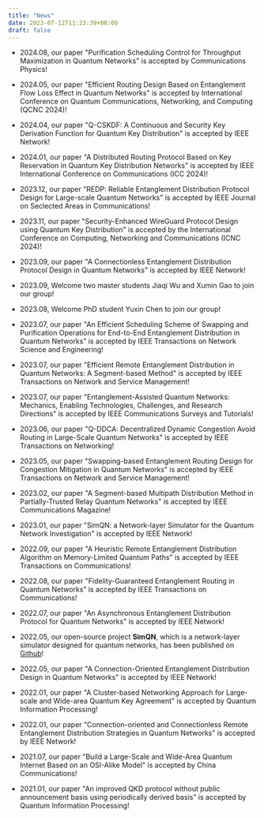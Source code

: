 ```yaml
---
title: "News"
date: 2023-07-12T11:23:39+08:00
draft: false
---
```

 * 2024.08, our paper "Purification Scheduling Control for Throughput Maximization in Quantum Networks" is accepted by Communications Physics!

 * 2024.05, our paper "Efficient Routing Design Based on Entanglement Flow Loss Effect in Quantum Networks" is accepted by International Conference on Quantum Communications, Networking, and Computing (QCNC 2024)!

 * 2024.04, our paper "Q-CSKDF: A Continuous and Security Key Derivation Function for Quantum Key Distribution" is accepted by IEEE Network!

 * 2024.01, our paper "A Distributed Routing Protocol Based on Key Reservation in Quantum Key Distribution Networks" is accepted by IEEE International Conference on Communications (ICC 2024)!

 * 2023.12, our paper "REDP: Reliable Entanglement Distribution Protocol Design for Large-scale Quantum Networks" is accepted by IEEE Journal on Seclected Areas in Communications!

 * 2023.11, our paper "Security-Enhanced WireGuard Protocol Design using Quantum Key Distribution" is accepted by the International Conference on Computing, Networking and Communications (ICNC 2024)!

 * 2023.09, our paper "A Connectionless Entanglement Distribution Protocol Design in Quantum Networks" is accepted by IEEE Network!

 * 2023.09, Welcome two master students Jiaqi Wu and Xumin Gao to join our group!

 * 2023.08, Welcome PhD student Yuxin Chen to join our group!

 * 2023.07, our paper "An Efficient Scheduling Scheme of Swapping and Purification Operations for End-to-End Entanglement Distribution in Quantum Networks" is accepted by IEEE Transactions on Network Science and Engineering!

 * 2023.07, our paper "Efficient Remote Entanglement Distribution in Quantum Networks: A Segment-based Method" is accepted by IEEE Transactions on Network and Service Management!

 * 2023.07, our paper "Entanglement-Assisted Quantum Networks: Mechanics, Enabling Technologies, Challenges, and Research Directions" is accepted by IEEE Communications Surveys and Tutorials!

 * 2023.06, our paper "Q-DDCA: Decentralized Dynamic Congestion Avoid Routing in Large-Scale Quantum Networks" is accepted by IEEE Transactions on Networking!

 * 2023.05, our paper "Swapping-based Entanglement Routing Design for Congestion Mitigation in Quantum Networks" is accepted by IEEE Transactions on Network and Service Management!

 * 2023.02, our paper "A Segment-based Multipath Distribution Method in Partially-Trusted Relay Quantum Networks" is accepted by IEEE Communications Magazine!

 * 2023.01, our paper "SimQN: a Network-layer Simulator for the Quantum Network Investigation" is accepted by IEEE Network!

 * 2022.09, our paper "A Heuristic Remote Entanglement Distribution Algorithm on Memory-Limited Quantum Paths" is accepted by IEEE Transactions on Communications!

 * 2022.08, our paper "Fidelity-Guaranteed Entanglement Routing in Quantum Networks" is accepted by IEEE Transactions on Communications!

 * 2022.07, our paper "An Asynchronous Entanglement Distribution Protocol for Quantum Networks" is accepted by IEEE Network!

 * 2022.05, our open-source project **SimQN**, which is a network-layer simulator designed for quantum networks, has been published on [Github](https://github.com/ertuil/SimQN)!

 * 2022.05, our paper "A Connection-Oriented Entanglement Distribution Design in Quantum Networks" is accepted by IEEE Network!

 * 2022.01, our paper "A Cluster-based Networking Approach for Large-scale and Wide-area Quantum Key Agreement" is accepted by Quantum Information Processing!

 * 2022.01, our paper "Connection-oriented and Connectionless Remote Entanglement Distribution Strategies in Quantum Networks" is accepted by IEEE Network!

 * 2021.07, our paper "Build a Large-Scale and Wide-Area Quantum Internet Based on an OSI-Alike Model" is accepted by China Communications!

 * 2021.01, our paper "An improved QKD protocol without public announcement basis using periodically derived basis" is accepted by Quantum Information Processing!
